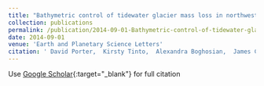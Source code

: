 ```yaml
---
title: "Bathymetric control of tidewater glacier mass loss in northwest Greenland"
collection: publications
permalink: /publication/2014-09-01-Bathymetric-control-of-tidewater-glacier-mass-loss-in-northwest-Greenland
date: 2014-09-01
venue: 'Earth and Planetary Science Letters'
citation: ' David Porter,  Kirsty Tinto,  Alexandra Boghosian,  James Cochran,  Robin Bell,  Serdar Manizade,  John Sonntag, &quot;Bathymetric control of tidewater glacier mass loss in northwest Greenland.&quot; Earth and Planetary Science Letters, 2014.'
---
```

Use [Google Scholar](https://scholar.google.com/scholar?q=Bathymetric+control+of+tidewater+glacier+mass+loss+in+northwest+Greenland){:target="_blank"} for full citation